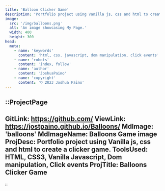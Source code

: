 ```yaml
---
title: 'Balloon Clicker Game'
description: 'Portfolio project using Vanilla js, css and html to create a clicker game.'
image:
  src: '/img/balloons.png'
  alt: 'An image showcasing My Page.'
  width: 400
  height: 300
head:
  meta:
    - name: 'keywords'
      content: 'html, css, javascript, dom manipulation, click events'
    - name: 'robots'
      content: 'index, follow'
    - name: 'author'
      content: 'JoshuaPaino'
    - name: 'copyright'
      content: '© 2023 Joshua Paino'
---
```


::ProjectPage
---
GitLink: https://github.com/
ViewLink: https://jostpaino.github.io/Balloons/
MdImage: 'balloons'
MdImageName: Balloons Game image
ProjDesc: Portfolio project using Vanilla js, css and html to create a clicker game.
ToolsUsed: HTML, CSS3, Vanilla Javascript, Dom manipulation, Click events
ProjTitle: Balloons Clicker Game
---

::
